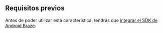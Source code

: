 ## Requisitos previos

Antes de poder utilizar esta característica, tendrás que [integrar el SDK de Android Braze]({{site.baseurl}}/developer_guide/sdk_integration/?sdktab=android).